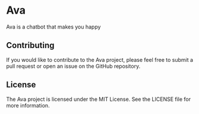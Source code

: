 # Ava
Ava is a chatbot that makes you happy

## Contributing
If you would like to contribute to the Ava project, please feel free to submit a pull request or open an issue on the GitHub repository.
## License
The Ava project is licensed under the MIT License. See the LICENSE file for more information.

